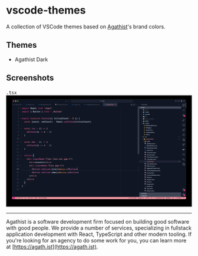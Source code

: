 # vscode-themes

A collection of VSCode themes based on [Agathist](https://agath.ist)'s brand colors.

## Themes

- Agathist Dark

## Screenshots

`.tsx`
![Counter component written in TSX](/images/counter-tsx.jpg)

---

Agathist is a software development firm focused on building good software with good people. We provide a number of services, specializing in fullstack application development with React, TypeScript and other modern tooling. If you're looking for an agency to do some work for you, you can learn more at [https://agath.ist](https://agath.ist).
